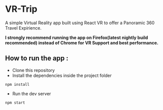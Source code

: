 # VR-Trip
A simple Virtual Reality app built using React VR to offer a Panoramic 360 Travel Expirience.

**I strongly recommend running the app on Firefox(latest nightly build recommended) instead of Chrome for VR Support and best performance.**

## How to run the app :
* Clone this repository
* Install the dependencies inside the project folder
```
npm install
```
* Run the dev server
```
npm start
```
